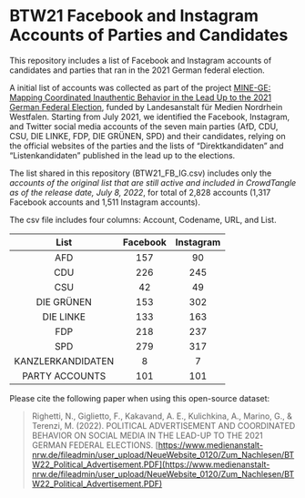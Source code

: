 # BTW21 Facebook and Instagram Accounts of Parties and Candidates

This repository includes a list of Facebook and Instagram accounts of candidates and parties that ran in the 2021 German federal election.

A initial list of accounts was collected as part of the project [MINE-GE: Mapping Coordinated Inauthentic Behavior in the Lead Up to the 2021 German Federal Election](https://www.medienanstalt-nrw.de/fileadmin/user_upload/NeueWebsite_0120/Zum_Nachlesen/BTW22_Political_Advertisement.PDF), funded by Landesanstalt für Medien Nordrhein Westfalen. Starting from July 2021, we identified the Facebook, Instagram, and Twitter social media accounts of the seven main parties (AfD, CDU, CSU, DIE LINKE, FDP, DIE GRÜNEN, SPD) and their candidates, relying on the official websites of the parties and the lists of “Direktkandidaten” and “Listenkandidaten” published in the lead up to the elections.

The list shared in this repository (BTW21_FB_IG.csv) includes only the *accounts of the original list that are still active and included in CrowdTangle as of the release date, July 8, 2022*, for total of 2,828 accounts (1,317 Facebook accounts and 1,511 Instagram accounts).

The csv file includes four columns: Account, Codename, URL, and List.

| List | Facebook  | Instagram  |
| :---:   | :-: | :-: |
| AFD | 157 | 90 |
| CDU | 226 | 245 |
| CSU | 42 | 49 |
| DIE GRÜNEN | 153 | 302 |
| DIE LINKE | 133 | 163 |
| FDP | 218 | 237 |
| SPD | 279 | 317 |
| KANZLERKANDIDATEN | 8 | 7 |
| PARTY ACCOUNTS | 101 | 101 |
  
Please cite the following paper when using this open-source dataset:
> Righetti, N., Giglietto, F., Kakavand, A. E., Kulichkina, A., Marino, G., & Terenzi, M. (2022). POLITICAL ADVERTISEMENT AND COORDINATED BEHAVIOR ON SOCIAL MEDIA IN THE LEAD-UP TO THE 2021 GERMAN FEDERAL ELECTIONS. [https://www.medienanstalt-nrw.de/fileadmin/user_upload/NeueWebsite_0120/Zum_Nachlesen/BTW22_Political_Advertisement.PDF](https://www.medienanstalt-nrw.de/fileadmin/user_upload/NeueWebsite_0120/Zum_Nachlesen/BTW22_Political_Advertisement.PDF)


